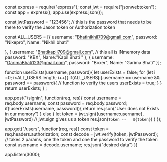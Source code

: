 const express = require("express");
const jwt = require("jsonwebtoken");
const app = express();
app.use(express.json());

const jwtPassword = "123456";   // this is the password that needs to be there to verify the Jason token or Authorization token

const ALL_USERS = [{
    username: "Bhatinikhil709@gmail.com",
    password: "Nikepro",
    Name: "Nikhil bhati"

},
{
    username: "Bhatikapil709@gmail.com",   //  this all is INmemory data 
    password: "KBX",
    Name:"Kapil Bhati "
},
{
    username: "GarimaBhati123@gmail.com",
    password: "Boxer",
    Name: "Garima Bhati"
}];


function userExists(username, password){
    let userExists = false;
   for (let i =0; i<ALL_USERS.length; i++){
if(ALL_USERS[i].username == username && password == password){   // function to verify the users
    userExists = true; 
}
   }
   return userExists;
}  ;



app.post("/signin", function(req, res){
    const username = req.body.username;
    const password = req.body.password;
if(!userExists(username, password)){
    return res.json("User does not Exists in our memory")
}
else {
let token = jwt.sign({username:username}, jwtPassword)   // jwt.sign gives us a token
res.json(`Token --   ${token}`)
}
});



app.get("/users", function(req, res){
    const token = req.headers.authorization;
    const decode = jwt.verify(token, jwtPassword);  // takes 2 params, one the token and one the password to verify the token 
    const username = decode.username;
    res.json("desired data")
})

app.listen(3000);
